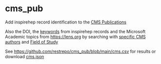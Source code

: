 # cms_pub
Add inspirehep record identification to the [CMS Publications](https://cms-results.web.cern.ch/cms-results/public-results/publications)

Also the DOI, the [keywords](https://github.com/inspirehep/magpie) from inspirehep records and the Microsoft Academic topics from https://lens.org by searching with [specific CMS authors](https://link.lens.org/ywt8QmB3gAh ) and [Field of Study](https://link.lens.org/uQjoEFwtx1j)

See https://github.com/restrepo/cms_pub/blob/main/cms.csv for results or download [cms.json](https://github.com/restrepo/cms_pub/raw/main/cms.json)

